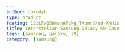 ```yaml
---
author: tokodab
type: product
featimg: 12zLFw15WmvnAPqkg_TXomr9Xqd-XKH1e
title: Interstellar Samsung Galaxy S9 Case
tags: [samsung, galaxy, s9]
category: [samsung]
---
```

